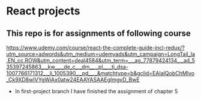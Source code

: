 # React projects 
## This repo is for assignments of following course
https://www.udemy.com/course/react-the-complete-guide-incl-redux/?utm_source=adwords&utm_medium=udemyads&utm_campaign=LongTail_la.EN_cc.ROW&utm_content=deal4584&utm_term=_._ag_77879424134_._ad_535397245863_._kw__._de_c_._dm__._pl__._ti_dsa-1007766171312_._li_1005390_._pd__._&matchtype=b&gclid=EAIaIQobChMIvo_Ck9XD8wIVYgWiAx0atw24EAAYASAAEgImgvD_BwE

* In first-project branch I have finished the assignment of chapter 5
